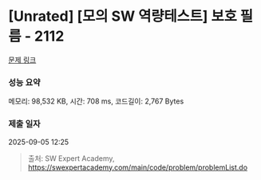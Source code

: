 # [Unrated] [모의 SW 역량테스트] 보호 필름 - 2112 

[문제 링크](https://swexpertacademy.com/main/code/problem/problemDetail.do?contestProbId=AV5V1SYKAaUDFAWu) 

### 성능 요약

메모리: 98,532 KB, 시간: 708 ms, 코드길이: 2,767 Bytes

### 제출 일자

2025-09-05 12:25



> 출처: SW Expert Academy, https://swexpertacademy.com/main/code/problem/problemList.do